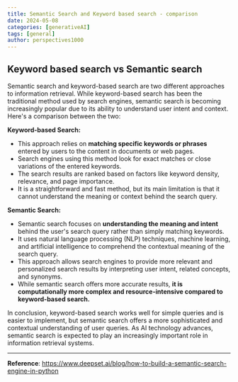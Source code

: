 ```yaml
---
title: Semantic Search and Keyword based search - comparison
date: 2024-05-08
categories: [generativeAI]
tags: [general]
author: perspectives1000
---
```


## Keyword based search vs Semantic search

Semantic search and keyword-based search are two different approaches to information retrieval. While keyword-based search has been the traditional method used by search engines, semantic search is becoming increasingly popular due to its ability to understand user intent and context. Here's a comparison between the two:

**Keyword-based Search:**

- This approach relies on **matching specific keywords or phrases** entered by users to the content in documents or web pages.
- Search engines using this method look for exact matches or close variations of the entered keywords.
- The search results are ranked based on factors like keyword density, relevance, and page importance.
- It is a straightforward and fast method, but its main limitation is that it cannot understand the meaning or context behind the search query.

**Semantic Search:**

- Semantic search focuses on **understanding the meaning and intent** behind the user's search query rather than simply matching keywords.
- It uses natural language processing (NLP) techniques, machine learning, and artificial intelligence to comprehend the contextual meaning of the search query.
- This approach allows search engines to provide more relevant and personalized search results by interpreting user intent, related concepts, and synonyms.
- While semantic search offers more accurate results, **it is computationally more complex and resource-intensive compared to keyword-based search.**

In conclusion, keyword-based search works well for simple queries and is easier to implement, but semantic search offers a more sophisticated and contextual understanding of user queries. As AI technology advances, semantic search is expected to play an increasingly important role in information retrieval systems.


----
**Reference**: https://www.deepset.ai/blog/how-to-build-a-semantic-search-engine-in-python
